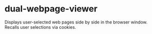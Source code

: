 # dual-webpage-viewer
Displays user-selected web pages side by side in the browser window. Recalls user selections via cookies.
